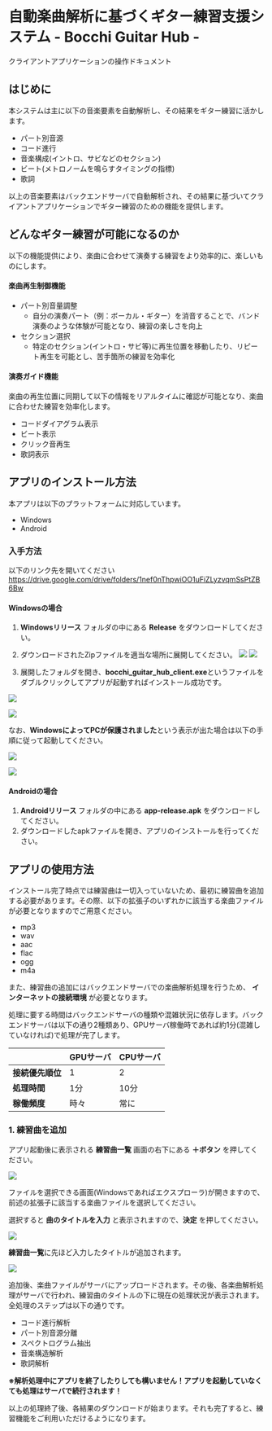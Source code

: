 # 自動楽曲解析に基づくギター練習支援システム - Bocchi Guitar Hub -

クライアントアプリケーションの操作ドキュメント

## はじめに

本システムは主に以下の音楽要素を自動解析し、その結果をギター練習に活かします。

- パート別音源
- コード進行
- 音楽構成(イントロ、サビなどのセクション)
- ビート(メトロノームを鳴らすタイミングの指標)
- 歌詞

以上の音楽要素はバックエンドサーバで自動解析され、その結果に基づいてクライアントアプリケーションでギター練習のための機能を提供します。

## どんなギター練習が可能になるのか

以下の機能提供により、楽曲に合わせて演奏する練習をより効率的に、楽しいものにします。

#### 楽曲再生制御機能
- パート別音量調整
  - 自分の演奏パート（例：ボーカル・ギター）を消音することで、バンド演奏のような体験が可能となり、練習の楽しさを向上
- セクション選択
  - 特定のセクション(イントロ・サビ等)に再生位置を移動したり、リピート再生を可能とし、苦手箇所の練習を効率化
#### 演奏ガイド機能
楽曲の再生位置に同期して以下の情報をリアルタイムに確認が可能となり、楽曲に合わせた練習を効率化します。
  - コードダイアグラム表示
  - ビート表示
  - クリック音再生
  - 歌詞表示

## アプリのインストール方法

本アプリは以下のプラットフォームに対応しています。

- Windows
- Android

### 入手方法

以下のリンク先を開いてください
https://drive.google.com/drive/folders/1nef0nThpwiOO1uFiZLyzvqmSsPtZB6Bw

#### Windowsの場合

1. **Windowsリリース** フォルダの中にある
**Release** をダウンロードしてください。

2. ダウンロードされたZipファイルを適当な場所に展開してください。
![](./images/download_file.png)
![](./images/tenkai.png)
3. 展開したフォルダを開き、**bocchi_guitar_hub_client.exe**というファイルをダブルクリックしてアプリが起動すればインストール成功です。

![](./images/application_folder.png)

![](./images/application_start.png)

なお、**WindowsによってPCが保護されました**という表示が出た場合は以下の手順に従って起動してください。

![](./images/smartscreen_1.png)

![](./images/smartscreen_2.png)

#### Androidの場合

1. **Androidリリース** フォルダの中にある **app-release.apk** をダウンロードしてください。
2. ダウンロードしたapkファイルを開き、アプリのインストールを行ってください。

## アプリの使用方法

インストール完了時点では練習曲は一切入っていないため、最初に練習曲を追加する必要があります。その際、以下の拡張子のいずれかに該当する楽曲ファイルが必要となりますのでご用意ください。

- mp3
- wav
- aac
- flac
- ogg
- m4a

また、練習曲の追加にはバックエンドサーバでの楽曲解析処理を行うため、 **インターネットの接続環境** が必要となります。

処理に要する時間はバックエンドサーバの種類や混雑状況に依存します。バックエンドサーバは以下の通り2種類あり、GPUサーバ稼働時であれば約1分(混雑していなければ)で処理が完了します。

|| GPUサーバ | CPUサーバ |
| ---- | ---- | ---- |
|**接続優先順位**| 1 | 2 |
|**処理時間**| 1分 | 10分 |
| **稼働頻度** | 時々 | 常に |

### 1. 練習曲を追加

アプリ起動後に表示される **練習曲一覧** 画面の右下にある **＋ボタン** を押してください。

![](./images/add_song.png)

ファイルを選択できる画面(Windowsであればエクスプローラ)が開きますので、前述の拡張子に該当する楽曲ファイルを選択してください。

選択すると **曲のタイトルを入力** と表示されますので、**決定** を押してください。

![](./images/title.png)

**練習曲一覧**に先ほど入力したタイトルが追加されます。

![](./images/upload.png)

追加後、楽曲ファイルがサーバにアップロードされます。その後、各楽曲解析処理がサーバで行われ、練習曲のタイトルの下に現在の処理状況が表示されます。全処理のステップは以下の通りです。

- コード進行解析
- パート別音源分離
- スペクトログラム抽出
- 音楽構造解析
- 歌詞解析

**※解析処理中にアプリを終了したりしても構いません！アプリを起動していなくても処理はサーバで続行されます！**

以上の処理終了後、各結果のダウンロードが始まります。それも完了すると、練習機能をご利用いただけるようになります。


